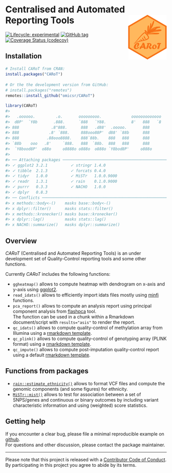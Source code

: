
<!-- README.md is generated from README.Rmd. Please edit that file -->

# Centralised and Automated Reporting Tools <img src="man/figures/carot.png" align="right" width="120" />

<!-- badges: start -->

[![Lifecycle:
experimental](https://img.shields.io/badge/lifecycle-experimental-orange.svg)](https://www.tidyverse.org/lifecycle/#experimental)
[![GitHub
tag](https://img.shields.io/github/tag/omicsr/CARoT.svg?label=latest%20tag)](https://github.com/omicsr/CARoT)
[![Coverage Status
(codecov)](https://codecov.io/gh/omicsr/CARoT/branch/master/graph/badge.svg)](https://codecov.io/gh/omicsr/CARoT)
<!-- badges: end -->

## Installation

``` r
# Install CARoT from CRAN:
install.packages("CARoT")

# Or the the development version from GitHub:
# install.packages("remotes")
remotes::install_github("omicsr/CARoT")
```

``` r
library(CARoT)
#>                                                                   
#>   .oooooo.         .o.       ooooooooo.             ooooooooooooo 
#>  d8P'  `Y8b       .888.      `888   `Y88.           8'   888   `8 
#> 888              .8"888.      888   .d88'  .ooooo.       888      
#> 888             .8' `888.     888ooo88P'  d88' `88b      888      
#> 888            .88ooo8888.    888`88b.    888   888      888      
#> `88b    ooo   .8'     `888.   888  `88b.  888   888      888      
#>  `Y8bood8P'  o88o     o8888o o888o  o888o `Y8bod8P'     o888o     
#> 
#> ── Attaching packages ─────────────────────────────────────────────────────────── CARoT 0.4.0.9000 ──
#> ✓ ggplot2 3.2.1          ✓ stringr 1.4.0     
#> ✓ tibble  2.1.3          ✓ forcats 0.4.0     
#> ✓ tidyr   1.0.0          ✓ MiSTr   1.0.0.9000
#> ✓ readr   1.3.1          ✓ rain    0.1.0.9000
#> ✓ purrr   0.3.3          ✓ NACHO   1.0.0     
#> ✓ dplyr   0.8.3
#> ── Conflicts ─────────────────────────────────────────────────────────────────── carot_conflicts() ──
#> x methods::body<-()    masks base::body<-()
#> x dplyr::filter()      masks stats::filter()
#> x methods::kronecker() masks base::kronecker()
#> x dplyr::lag()         masks stats::lag()
#> x NACHO::summarize()   masks dplyr::summarize()
```

## Overview

*CARoT* (Centralised and Automated Reporting Tools) is an under
development set of Quality-Control reporting tools and some other
functions.

Currently *CARoT* includes the following functions:

  - `ggheatmap()` allows to compute heatmap with dendrogram on x-axis
    and y-axis using [ggplot2](https://ggplot2.tidyverse.org/).
  - `read_idats()` allows to efficiently import idats files mostly using
    [minfi](https://doi.org/doi:10.18129/B9.bioc.minfi) functions.
  - `pca_report()` allows to compute an analysis report using principal
    component analysis from
    [flashpca](https://github.com/gabraham/flashpca) tool.  
    The function can be used in a chunk within a Rmarkdown
    document/script with `results="asis"` to render the report.
  - `qc_idats()` allows to compute quality-control of methylation array
    from Illumina using a [rmarkdown
    template](https://github.com/mcanouil/CARoT/blob/master/inst/rmarkdown/qc_idats.Rmd).
  - `qc_plink()` allows to compute quality-control of genotyping array
    (PLINK format) using a [rmarkdown
    template](https://github.com/mcanouil/CARoT/blob/master/inst/rmarkdown/qc_plink.Rmd).
  - `qc_impute()` allows to compute post-imputation quality-control
    report using a default [rmarkdown
    template](https://github.com/mcanouil/CARoT/blob/master/inst/rmarkdown/qc_impute.Rmd).

## Functions from packages

  - [`rain::estimate_ethnicity()`](https://github.com/omicsr/rain)
    allows to format VCF files and compute the genomic components (and
    some figures) for ethnicity.
  - [`MiSTr::mist()`](https://github.com/mcanouil/MiSTr) allows to test
    for association between a set of SNPS/genes and continuous or binary
    outcomes by including variant characteristic information and using
    (weighted) score statistics.

## Getting help

If you encounter a clear bug, please file a minimal reproducible example
on [github](https://github.com/omicsr/CARoT/issues).  
For questions and other discussion, please contact the package
maintainer.

-----

Please note that this project is released with a [Contributor Code of
Conduct](.github/CODE_OF_CONDUCT.md).  
By participating in this project you agree to abide by its terms.
